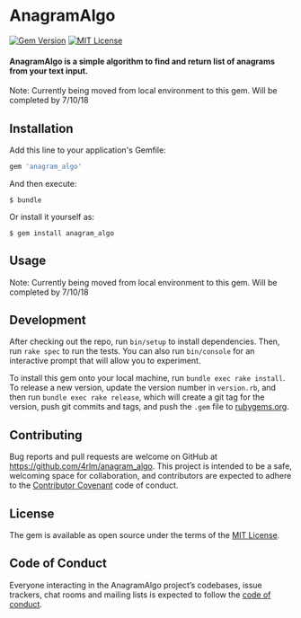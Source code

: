 # AnagramAlgo

[![Gem Version](https://badge.fury.io/rb/anagram_algo.svg)](https://badge.fury.io/rb/anagram_algo)
[![MIT License](https://img.shields.io/badge/License-MIT-yellow.svg)](https://opensource.org/licenses/MIT)

#### AnagramAlgo is a simple algorithm to find and return list of anagrams from your text input.

Note: Currently being moved from local environment to this gem.  Will be completed by 7/10/18

## Installation

Add this line to your application's Gemfile:

```ruby
gem 'anagram_algo'
```

And then execute:

    $ bundle

Or install it yourself as:

    $ gem install anagram_algo

## Usage

Note: Currently being moved from local environment to this gem.  Will be completed by 7/10/18

## Development

After checking out the repo, run `bin/setup` to install dependencies. Then, run `rake spec` to run the tests. You can also run `bin/console` for an interactive prompt that will allow you to experiment.

To install this gem onto your local machine, run `bundle exec rake install`. To release a new version, update the version number in `version.rb`, and then run `bundle exec rake release`, which will create a git tag for the version, push git commits and tags, and push the `.gem` file to [rubygems.org](https://rubygems.org).

## Contributing

Bug reports and pull requests are welcome on GitHub at https://github.com/4rlm/anagram_algo. This project is intended to be a safe, welcoming space for collaboration, and contributors are expected to adhere to the [Contributor Covenant](http://contributor-covenant.org) code of conduct.

## License

The gem is available as open source under the terms of the [MIT License](https://opensource.org/licenses/MIT).

## Code of Conduct

Everyone interacting in the AnagramAlgo project’s codebases, issue trackers, chat rooms and mailing lists is expected to follow the [code of conduct](https://github.com/4rlm/anagram_algo/blob/master/CODE_OF_CONDUCT.md).
